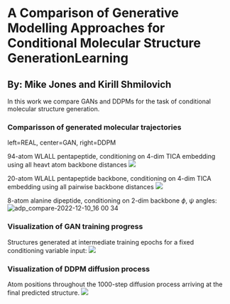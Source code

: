 # A Comparison of Generative Modelling Approaches for Conditional Molecular Structure GenerationLearning

## By: Mike Jones and Kirill Shmilovich

In this work we compare GANs and DDPMs for the task of conditional molecular structure generation.

### Comparisson of generated molecular trajectories

left=REAL, center=GAN, right=DDPM

94-atom WLALL pentapeptide, conditioning on 4-dim TICA embedding using all heavt atom backbone distances
![ ](imgs/pep_aa_compare.gif)

20-atom WLALL pentapeptide backbone, conditioning on 4-dim TICA embedding using all pairwise backbone distances
![ ](imgs/pep_bb_compare.gif)

8-atom alanine dipeptide, conditioning on 2-dim backbone $\phi$, $\psi$ angles:
![adp_compare-2022-12-10_16 00 34](https://user-images.githubusercontent.com/40403472/206876984-b55f8022-8a6b-4ef5-8ed3-f7d8151a9ca5.gif)

### Visualization of GAN training progress

Structures generated at intermediate training epochs for a fixed conditioning variable input:
![ ](imgs/gan_progress.gif)

### Visualization of DDPM diffusion process

Atom positions throughout the 1000-step diffusion process arriving at the final predicted structure.
![ ](imgs/diffusion_progress.gif)
